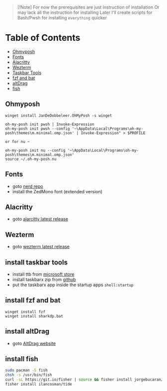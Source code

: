 > \[!Note]
> For now the prerequisites are just instruction of installation
> Or may lack all the instruction for installing
> Later I'll create scripts for Bash/Pwsh for installing `everything` quicker

# Table of Contents
* [Ohmyposh](#ohmyposh)
* [Fonts](#fonts)
* [Alacritty](#alacritty)
* [Wezterm](#wezterm)
* [Taskbar Tools](#install-taskbar-tools)
* [fzf and bat](#install-fzf-and-bat)
* [altDrag](#install-altdrag)
* [fish](#install-fish)

## Ohmyposh  
```pwsh
winget install JanDeDobbeleer.OhMyPosh -s winget

oh-my-posh init pwsh | Invoke-Expression
oh-my-posh init pwsh --config '~\AppData\Local\Programs\oh-my-posh\themes\m.minimal.omp.json' | Invoke-Expression" > $PROFILE

or for nu ~

oh-my-posh init nu --config '~\AppData\Local\Programs\oh-my-posh\themes\m.minimal.omp.json'
source ~/.oh-my-posh.nu
```

## Fonts  
* goto [nerd repo](https://github.com/ryanoasis/nerd-fonts/releases/latest)
* install the ZedMono font (extended version)


## Alacritty  
* goto [alarcitty latest release](https://github.com/alacritty/alacritty/releases/latest)


## Wezterm  
* goto [wezterm latest release](https://github.com/wez/wezterm/releases/latest)


## install taskbar tools
* install ttb from [microsoft store](https://apps.microsoft.com/detail/9pf4kz2vn4w9?hl=en-US&gl=US)
* install taskbarx zip from [github](https://github.com/ChrisAnd1998/TaskbarX/releases/latest)
* put the taskbarx app inside the startup apps `shell:startup`


## install fzf and bat
```pwsh
winget install fzf
winget install sharkdp.bat
```


## install altDrag
* goto [AltDrag website](https://stefansundin.github.io/altdrag/)


## install fish
```bash
sudo pacman -S fish
chsh -s /usr/bin/fish
curl -sL https://git.io/fisher | source && fisher install jorgebucaran/fisher
fisher install ilancosman/tide
```
